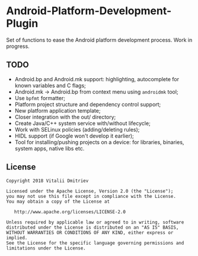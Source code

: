 # Android-Platform-Development-Plugin

Set of functions to ease the Android platform development process. Work in progress.

## TODO
* Android.bp and Android.mk support: highlighting, autocomplete for known variables and C flags;
* Android.mk -> Android.bp from context menu using `androidmk` tool;
* Use `bpfmt` formatter;
* Platform project structure and dependency control support;
* New platform application template;
* Closer integration with the out/ directory;
* Create Java/C++ system service with/without lifecycle;
* Work with SELinux policies (adding/deleting rules);
* HIDL support (if Google won't develop it earlier);
* Tool for installing/pushing projects on a device: for libraries, binaries, system apps, native libs etc.

## License

```
Copyright 2018 Vitalii Dmitriev

Licensed under the Apache License, Version 2.0 (the "License");
you may not use this file except in compliance with the License.
You may obtain a copy of the License at

   http://www.apache.org/licenses/LICENSE-2.0

Unless required by applicable law or agreed to in writing, software
distributed under the License is distributed on an "AS IS" BASIS,
WITHOUT WARRANTIES OR CONDITIONS OF ANY KIND, either express or implied.
See the License for the specific language governing permissions and
limitations under the License.
```
